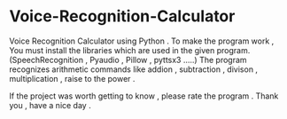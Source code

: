 # Voice-Recognition-Calculator
Voice Recognition Calculator using Python . 
To make the program work , You must install the libraries which are used in the given program.
(SpeechRecognition , Pyaudio , Pillow , pyttsx3 .....)
The program recognizes arithmetic commands like addion , subtraction , divison , multiplication , raise to the power .

If the project was worth getting to know , please rate the program .
Thank you , have a nice day .
